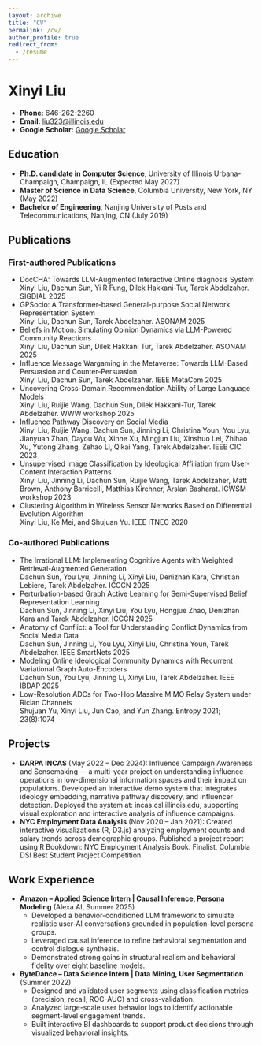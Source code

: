 ```yaml
---
layout: archive
title: "CV"
permalink: /cv/
author_profile: true
redirect_from:
  - /resume
---
```


# Xinyi Liu

- **Phone:** 646-262-2260  
- **Email:** liu323@illinois.edu  
- **Google Scholar:** [Google Scholar](https://scholar.google.com/citations?user=DLdaZpcAAAAJ&hl=en)

## Education
- **Ph.D. candidate in Computer Science**, University of Illinois Urbana-Champaign, Champaign, IL (Expected May 2027)
- **Master of Science in Data Science**, Columbia University, New York, NY (May 2022)
- **Bachelor of Engineering**, Nanjing University of Posts and Telecommunications, Nanjing, CN (July 2019)

## Publications
### First-authored Publications
- DocCHA: Towards LLM-Augmented Interactive Online diagnosis System<br/>Xinyi Liu, Dachun Sun, Yi R Fung, Dilek Hakkani-Tur, Tarek Abdelzaher. SIGDIAL 2025
- GPSocio: A Transformer-based General-purpose Social Network Representation System<br/>Xinyi Liu, Dachun Sun, Tarek Abdelzaher. ASONAM 2025
- Beliefs in Motion: Simulating Opinion Dynamics via LLM-Powered Community Reactions<br/>Xinyi Liu, Dachun Sun, Dilek Hakkani Tur, Tarek Abdelzaher. ASONAM 2025
- Influence Message Wargaming in the Metaverse: Towards LLM-Based Persuasion and Counter-Persuasion<br/>Xinyi Liu, Dachun Sun, Tarek Abdelzaher. IEEE MetaCom 2025
- Uncovering Cross-Domain Recommendation Ability of Large Language Models<br/>Xinyi Liu, Ruijie Wang, Dachun Sun, Dilek Hakkani-Tur, Tarek Abdelzaher. WWW workshop 2025
- Influence Pathway Discovery on Social Media<br/>Xinyi Liu, Ruijie Wang, Dachun Sun, Jinning Li, Christina Youn, You Lyu, Jianyuan Zhan, Dayou Wu, Xinhe Xu, Mingjun Liu, Xinshuo Lei, Zhihao Xu, Yutong Zhang, Zehao Li, Qikai Yang, Tarek Abdelzaher. IEEE CIC 2023
- Unsupervised Image Classification by Ideological Affiliation from User-Content Interaction Patterns<br/>Xinyi Liu, Jinning Li, Dachun Sun, Ruijie Wang, Tarek Abdelzaher, Matt Brown, Anthony Barricelli, Matthias Kirchner, Arslan Basharat. ICWSM workshop 2023
- Clustering Algorithm in Wireless Sensor Networks Based on Differential Evolution Algorithm<br/>Xinyi Liu, Ke Mei, and Shujuan Yu. IEEE ITNEC 2020

### Co-authored Publications
- The Irrational LLM: Implementing Cognitive Agents with Weighted Retrieval-Augmented Generation<br/>Dachun Sun, You Lyu, Jinning Li, Xinyi Liu, Denizhan Kara, Christian Lebiere, Tarek Abdelzaher. ICCCN 2025
- Perturbation-based Graph Active Learning for Semi-Supervised Belief Representation Learning<br/>Dachun Sun, Jinning Li, Xinyi Liu, You Lyu, Hongjue Zhao, Denizhan Kara and Tarek Abdelzaher. ICCCN 2025
- Anatomy of Conflict: a Tool for Understanding Conflict Dynamics from Social Media Data<br/>Dachun Sun, Jinning Li, You Lyu, Xinyi Liu, Christina Youn, Tarek Abdelzaher. IEEE SmartNets 2025
- Modeling Online Ideological Community Dynamics with Recurrent Variational Graph Auto-Encoders<br/>Dachun Sun, You Lyu, Jinning Li, Xinyi Liu, Tarek Abdelzaher. IEEE IBDAP 2025
- Low-Resolution ADCs for Two-Hop Massive MIMO Relay System under Rician Channels<br/>Shujuan Yu, Xinyi Liu, Jun Cao, and Yun Zhang. Entropy 2021; 23(8):1074

## Projects
- **DARPA INCAS** (May 2022 – Dec 2024): Influence Campaign Awareness and Sensemaking — a multi-year project on understanding influence operations in low-dimensional information spaces and their impact on populations. Developed an interactive demo system that integrates ideology embedding, narrative pathway discovery, and influencer detection. Deployed the system at: incas.csl.illinois.edu, supporting visual exploration and interactive analysis of influence campaigns.
- **NYC Employment Data Analysis** (Nov 2020 – Jan 2021): Created interactive visualizations (R, D3.js) analyzing employment counts and salary trends across demographic groups. Published a project report using R Bookdown: NYC Employment Analysis Book. Finalist, Columbia DSI Best Student Project Competition.

## Work Experience
- **Amazon – Applied Science Intern | Causal Inference, Persona Modeling** (Alexa AI, Summer 2025)
  - Developed a behavior-conditioned LLM framework to simulate realistic user-AI conversations grounded in population-level persona groups.
  - Leveraged causal inference to refine behavioral segmentation and control dialogue synthesis.
  - Demonstrated strong gains in structural realism and behavioral fidelity over eight baseline models.
- **ByteDance – Data Science Intern | Data Mining, User Segmentation** (Summer 2022)
  - Designed and validated user segments using classification metrics (precision, recall, ROC-AUC) and cross-validation.
  - Analyzed large-scale user behavior logs to identify actionable segment-level engagement trends.
  - Built interactive BI dashboards to support product decisions through visualized behavioral insights.
